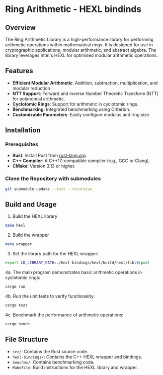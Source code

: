 # Ring Arithmetic - HEXL bindinds

## Overview
The Ring Arithmetic Library is a high-performance library for performing arithmetic operations within mathematical rings. It is designed for use in cryptographic applications, modular arithmetic, and abstract algebra. The library leverages Intel's HEXL for optimised modular arithmetic operations.

## Features
- **Efficient Modular Arithmetic**: Addition, subtraction, multiplication, and modular reduction.
- **NTT Support**: Forward and inverse Number Theoretic Transform (NTT) for polynomial arithmetic.
- **Cyclotomic Rings**: Support for arithmetic in cyclotomic rings.
- **Benchmarking**: Integrated benchmarking using Criterion.
- **Customizable Parameters**: Easily configure modulus and ring size.

## Installation

### Prerequisites
- **Rust**: Install Rust from [rust-lang.org](https://www.rust-lang.org/).
- **C++ Compiler**: A C++17-compatible compiler (e.g., GCC or Clang).
- **CMake**: Version 3.13 or higher.

### Clone the Repository with submodules
```bash
git submodule update --init --recursive
```

## Build and Usage

1. Build the HEXL library
```bash
make hexl
```

2. Build the wrapper
```bash
make wrapper
```

3. Set the library path for the HEXL wrapper:

```bash
export LD_LIBRARY_PATH=./hexl-bindings/hexl/build/hexl/lib:$(pwd)
```

4a. The main program demonstrates basic arithmetic operations in cyclotomic rings:
```bash
cargo run
```


4b. Run the unit tests to verify functionality:
```bash
cargo test
```

4c. Benchmark the performance of arithmetic operations:
```bash
cargo bench
```

## File Structure
 - `src/`: Contains the Rust source code.
 - `hexl-bindings/`: Contains the C++ HEXL wrapper and bindings.
 - `benches/`: Contains benchmarking code.
 - `Makefile`: Build instructions for the HEXL library and wrapper.

